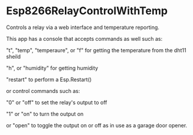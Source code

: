 # Esp8266RelayControlWithTemp

Controls a relay via a web interface and temperature reporting.

This app has a console that accepts commands as well such as:

"t", "temp", "temperaure", or "f" for getting the temperature from the dht11 sheild

"h", or "humidity" for getting humidity

"restart" to perform a Esp.Restart()


or control commands such as:


"0" or "off" to set the relay's output to off

"1" or "on" to turn the output on 

or "open" to toggle the output on or off as in use as a garage door opener.
